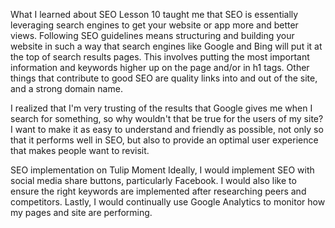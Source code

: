 What I learned about SEO
Lesson 10 taught me that SEO is essentially leveraging search engines to get your website or app more and better views. Following SEO guidelines means structuring and building your website in such a way that search engines like Google and Bing will put it at the top of search results pages. This involves putting the most important information and keywords higher up on the page and/or in h1 tags. Other things that contribute to good SEO are quality links into and out of the site, and a strong domain name.

I realized that I'm very trusting of the results that Google gives me when I search for something, so why wouldn't that be true for the users of my site? I want to make it as easy to understand and friendly as possible, not only so that it performs well in SEO, but also to provide an optimal user experience that makes people want to revisit.

SEO implementation on Tulip Moment
Ideally, I would implement SEO with social media share buttons, particularly Facebook. I would also like to ensure the right keywords are implemented after researching peers and competitors. Lastly, I would continually use Google Analytics to monitor how my pages and site are performing.

